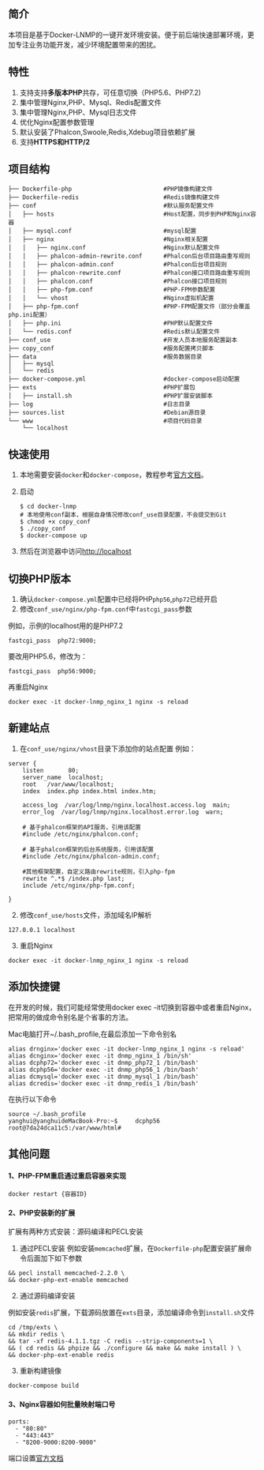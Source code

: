 ## 简介
本项目是基于Docker-LNMP的一键开发环境安装。便于前后端快速部署环境，更加专注业务功能开发，减少环境配置带来的困扰。

## 特性
1. 支持支持**多版本PHP**共存，可任意切换（PHP5.6、PHP7.2)
2. 集中管理Nginx,PHP、Mysql、Redis配置文件
3. 集中管理Nginx,PHP、Mysql日志文件
4. 优化Nginx配置参数管理
5. 默认安装了Phalcon,Swoole,Redis,Xdebug项目依赖扩展
6. 支持**HTTPS和HTTP/2**

## 项目结构
```
├── Dockerfile-php                          #PHP镜像构建文件
├── Dockerfile-redis                        #Redis镜像构建文件
├── conf                                    #默认服务配置文件
│   ├── hosts                               #Host配置，同步到PHP和Nginx容器
│   ├── mysql.conf                          #mysql配置
│   ├── nginx                               #Nginx相关配置
│   │   ├── nginx.conf                      #Nginx默认配置文件
│   │   ├── phalcon-admin-rewrite.conf      #Phalcon后台项目路由重写规则
│   │   ├── phalcon-admin.conf              #Phalcon后台项目规则
│   │   ├── phalcon-rewrite.conf            #Phalcon接口项目路由重写规则
│   │   ├── phalcon.conf                    #Phalcon接口项目规则
│   │   ├── php-fpm.conf                    #PHP-FPM参数配置
│   │   └── vhost                           #Nginx虚拟机配置
│   ├── php-fpm.conf                        #PHP-FPM配置文件（部分会覆盖php.ini配置）
│   ├── php.ini                             #PHP默认配置文件
│   └── redis.conf                          #Redis默认配置文件
├── conf_use                                #开发人员本地服务配置副本
├── copy_conf                               #服务配置拷贝脚本
├── data                                    #服务数据目录
│   ├── mysql
│   └── redis
├── docker-compose.yml                      #docker-compose启动配置
├── exts                                    #PHP扩展包
│   ├── install.sh                          #PHP扩展安装脚本
├── log                                     #日志目录
├── sources.list                            #Debian源目录
└── www                                     #项目代码目录
    └── localhost
```

## 快速使用
1. 本地需要安装`docker`和`docker-compose`，教程参考[官方文档](http://https://docs.docker.com/engine/installation/)。
2. 启动

    ```
    $ cd docker-lnmp
    # 本地使用conf副本，根据自身情况修改conf_use目录配置，不会提交到Git
    $ chmod +x copy_conf
    $ ./copy_conf
    $ docker-compose up
    ```
3. 然后在浏览器中访问[http://localhost](http://localhost)

## 切换PHP版本
1. 确认`docker-compose.yml`配置中已经将PHP`php56`,`php72`已经开启
2. 修改`conf_use/nginx/php-fpm.conf`中`fastcgi_pass`参数

例如，示例的localhost用的是PHP7.2
```
fastcgi_pass  php72:9000;
```
要改用PHP5.6，修改为：
```
fastcgi_pass  php56:9000;
```
再重启Nginx
```
docker exec -it docker-lnmp_nginx_1 nginx -s reload
```

## 新建站点
1. 在`conf_use/nginx/vhost`目录下添加你的站点配置
例如：
```
server {
    listen       80;
    server_name  localhost;
    root   /var/www/localhost;
    index  index.php index.html index.htm;
    
    access_log  /var/log/lnmp/nginx.localhost.access.log  main;
    error_log  /var/log/lnmp/nginx.localhost.error.log  warn;
    
    # 基于phalcon框架的API服务，引用该配置
    #include /etc/nginx/phalcon.conf;

    # 基于phalcon框架的后台系统服务，引用该配置
    #include /etc/nginx/phalcon-admin.conf;

    #其他框架配置，自定义路由rewrite规则，引入php-fpm
    rewrite ^.*$ /index.php last;
    include /etc/nginx/php-fpm.conf;

}
```
2. 修改`conf_use/hosts`文件，添加域名IP解析
```
127.0.0.1 localhost
```
3. 重启Nginx
```
docker exec -it docker-lnmp_nginx_1 nginx -s reload
```

## 添加快捷键
在开发的时候，我们可能经常使用docker exec -it切换到容器中或者重启Nginx，把常用的做成命令别名是个省事的方法。

Mac电脑打开~/.bash_profile,在最后添加一下命令别名
```
alias drnginx='docker exec -it docker-lnmp_nginx_1 nginx -s reload'
alias dcnginx='docker exec -it dnmp_nginx_1 /bin/sh'
alias dcphp72='docker exec -it dnmp_php72_1 /bin/bash'
alias dcphp56='docker exec -it dnmp_php56_1 /bin/bash'
alias dcmysql='docker exec -it dnmp_mysql_1 /bin/bash'
alias dcredis='docker exec -it dnmp_redis_1 /bin/bash'
```
在执行以下命令
```
source ~/.bash_profile
yanghui@yanghuideMacBook-Pro:~$     dcphp56
root@7da24dca11c5:/var/www/html#
```
## 其他问题
#### 1、PHP-FPM重启通过重启容器来实现
```
docker restart {容器ID}
```
#### 2、PHP安装新的扩展
扩展有两种方式安装：源码编译和PECL安装

1. 通过PECL安装
例如安装`memcached`扩展，在`Dockerfile-php`配置安装扩展命令后面加下如下参数
```
&& pecl install memcached-2.2.0 \
&& docker-php-ext-enable memcached
```
2. 通过源码编译安装

例如安装`redis`扩展，下载源码放置在`exts`目录，添加编译命令到`install.sh`文件
```
cd /tmp/exts \
&& mkdir redis \
&& tar -xf redis-4.1.1.tgz -C redis --strip-components=1 \
&& ( cd redis && phpize && ./configure && make && make install ) \
&& docker-php-ext-enable redis
```
3. 重新构建镜像
```
docker-compose build 
```
#### 3、Nginx容器如何批量映射端口号
```
ports:
  - "80:80"
  - "443:443"
  - "8200-9000:8200-9000"
```
端口设置[官方文档](https://docs.docker.com/compose/compose-file/#ports)
